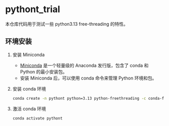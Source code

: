 # pythont_trial

本仓库代码用于测试一些 python3.13 free-threading 的特性。

## 环境安装

1. 安装 Miniconda
    - [Miniconda](https://docs.conda.io/en/latest/miniconda.html) 是一个轻量级的 Anaconda 发行版，包含了 conda 和 Python 的最小安装包。
    - 安装 Miniconda 后，可以使用 conda 命令来管理 Python 环境和包。

2. 安装 conda 环境

   ```bash
   conda create -n pythont python=3.13 python-freethreading -c conda-forge
   ```

3. 激活 conda 环境

   ```bash
   conda activate pythont
   ```
